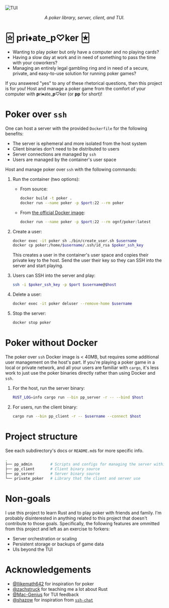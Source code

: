 ![TUI][0]

<div align="center">
    <i>A poker library, server, client, and TUI.</i>
</div>

# 🃟 pri♦ate_p♡ker 🃏︎

- Wanting to play poker but only have a computer and no playing cards?
- Having a slow day at work and in need of something to pass the time
  with your coworkers?
- Managing an entirely legal gambling ring and in need of a secure,
  private, and easy-to-use solution for running poker games?

If you answered "yes" to any of these rhetorical questions, then this project
is for you! Host and manage a poker game from the comfort of your computer
with **p**ri♦ate_**p**♡ker (or **pp** for short)!

# Poker over `ssh`

One can host a server with the provided `Dockerfile` for the following
benefits:

- The server is ephemeral and more isolated from the host system
- Client binaries don't need to be distributed to users
- Server connections are managed by `ssh`
- Users are managed by the container's user space

Host and manage poker over `ssh` with the following commands:

1. Run the container (two options):

   - From source:
         
     ```bash
     docker build -t poker .
     docker run --name poker -p $port:22 --rm poker
     ```

   - From [the official Docker image][1]:

     ```bash
     docker run --name poker -p $port:22 --rm ognf/poker:latest
     ```

2. Create a user:

   ```bash
   docker exec -it poker sh ./bin/create_user.sh $username
   docker cp poker:/home/$username/.ssh/id_rsa $poker_ssh_key
   ```

   This creates a user in the container's user space and copies
   their private key to the host. Send the user their key so they
   can SSH into the server and start playing.

3. Users can SSH into the server and play:

   ```bash
   ssh -i $poker_ssh_key -p $port $username@$host
   ```

4. Delete a user:

   ```bash
   docker exec -it poker deluser --remove-home $username
   ```

5. Stop the server:

   ```bash
   docker stop poker
   ```

# Poker without Docker

The poker over `ssh` Docker image is < 40MB, but requires some additional
user management on the host's part. If you're playing a poker game in a
local or private network, and all your users are familiar with `cargo`,
it's less work to just use the poker binaries directly rather than using
Docker and `ssh`.

1. For the host, run the server binary:
   
   ```bash
   RUST_LOG=info cargo run --bin pp_server -r -- --bind $host
   ```

2. For users, run the client binary:

   ```bash
   cargo run --bin pp_client -r -- $username --connect $host
   ```

# Project structure

See each subdirectory's docs or `README.md`s for more specific info.

```bash
.
├── pp_admin        # Scripts and configs for managing the server within Docker
├── pp_client       # Client binary source
├── pp_server       # Server binary source
└── private_poker   # Library that the client and server use
```

# Non-goals

I use this project to learn Rust and to play poker with friends
and family. I'm probably disinterested in anything related to this
project that doesn't contribute to those goals. Specifically, the
following features are ommitted from this project and left as an
exercise to forkers:

- Server orchestration or scaling
- Persistent storage or backups of game data
- UIs beyond the TUI

# Acknowledgements

- [@Ilikemath642][2] for inspiration for poker
- [@zachstruck][3] for teaching me a lot about Rust
- [@Mac-Genius][4] for TUI feedback
- [@shazow][5] for inspiration from [`ssh-chat`][6]

[0]: https://github.com/theOGognf/private_poker/blob/39b586751eae28033b6c1e086b81bfbd6ce74729/assets/tui.png?raw=true
[1]: https://hub.docker.com/r/ognf/poker
[2]: https://github.com/Ilikemath642
[3]: https://github.com/zachstruck
[4]: https://github.com/Mac-Genius
[5]: https://github.com/shazow
[6]: https://github.com/shazow/ssh-chat
